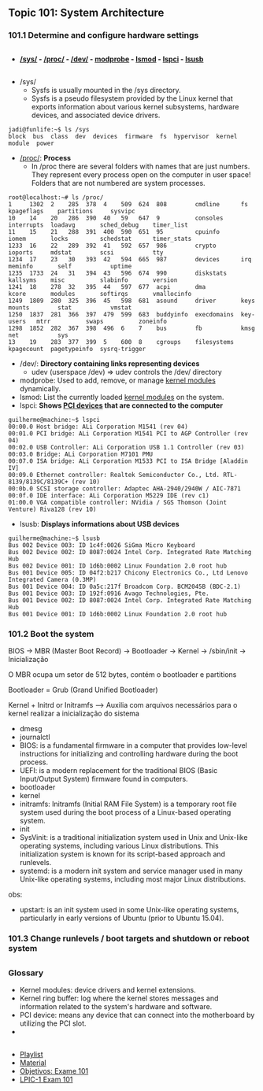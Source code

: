 ## Topic 101: System Architecture
### 101.1 Determine and configure hardware settings

##
- **[/sys/](https://github.com/guilhermemoraes1/commands//main/lpic.md#sys) - [/proc/](https://github.com/guilhermemoraes1/commands/main/lpic.md#proc) - [/dev/](https://github.com/guilhermemoraes1/commands/main/lpic.md#dev) - [modprobe](https://github.com/guilhermemoraes1/commands/main/lpic.md#modprobe) - [lsmod](https://github.com/guilhermemoraes1/commands/main/lpic.md#lsmod) - [lspci](https://github.com/guilhermemoraes1/commands/main/lpic.md#lspci) - [lsusb](https://github.com/guilhermemoraes1/commands/main/lpic.md#lsusb)**
##

- <a name="sys"></a>/sys/
  - Sysfs is usually mounted in the /sys directory.
  - Sysfs is a pseudo filesystem provided by the Linux kernel that exports information about various kernel subsystems, hardware devices, and associated device drivers.
``` console
jadi@funlife:~$ ls /sys
block  bus  class  dev  devices  firmware  fs  hypervisor  kernel  module  power
```
- <a name="proc"></a>[/proc/](https://github.com/guilhermemoraes1/commands/blob/main/fhs.md#proc): **Process**
  - In /proc there are several folders with names that are just numbers. They represent every process open on the computer in user space! Folders that are not numbered are system processes.
``` console
root@localhost:~# ls /proc/
1     1302  2    285  378  4    509  624  808        cmdline      fs          kpageflags    partitions     sysvipc
10    14    20   286  390  40   59   647  9          consoles     interrupts  loadavg       sched_debug    timer_list
11    15    21   288  391  400  590  651  95         cpuinfo      iomem       locks         schedstat      timer_stats
1233  16    22   289  392  41   592  657  986        crypto       ioports     mdstat        scsi           tty
1234  17    23   30   393  42   594  665  987        devices      irq         meminfo       self           uptime
1235  1733  24   31   394  43   596  674  990        diskstats    kallsyms    misc          slabinfo       version
1241  18    278  32   395  44   597  677  acpi       dma          kcore       modules       softirqs       vmallocinfo
1249  1809  280  325  396  45   598  681  asound     driver       keys        mounts        stat           vmstat
1250  1837  281  366  397  479  599  683  buddyinfo  execdomains  key-users   mtrr          swaps          zoneinfo
1298  1852  282  367  398  496  6    7    bus        fb           kmsg        net           sys
13    19    283  377  399  5    600  8    cgroups    filesystems  kpagecount  pagetypeinfo  sysrq-trigger
```
- <a name="dev"></a>/dev/: **Directory containing links representing devices**
  - udev (userspace /dev) => udev controls the /dev/ directory
- <a name="modprobe"></a>modprobe: Used to add, remove, or manage [kernel modules](https://github.com/guilhermemoraes1/commands/blob/main/lpic.md#kernel-modules) dynamically.
- <a name="lsmod"></a>lsmod: List the currently loaded [kernel modules](https://github.com/guilhermemoraes1/commands/blob/main/lpic.md#kernel-modules) on the system.
- <a name="lspci"></a>lspci: **Shows [PCI devices](#pci) that are connected to the computer**
``` console
guilherme@machine:~$ lspci
00:00.0 Host bridge: ALi Corporation M1541 (rev 04)
00:01.0 PCI bridge: ALi Corporation M1541 PCI to AGP Controller (rev 04)
00:02.0 USB Controller: ALi Corporation USB 1.1 Controller (rev 03)
00:03.0 Bridge: ALi Corporation M7101 PMU
00:07.0 ISA bridge: ALi Corporation M1533 PCI to ISA Bridge [Aladdin IV] 
00:09.0 Ethernet controller: Realtek Semiconductor Co., Ltd. RTL-8139/8139C/8139C+ (rev 10)
00:0b.0 SCSI storage controller: Adaptec AHA-2940/2940W / AIC-7871
00:0f.0 IDE interface: ALi Corporation M5229 IDE (rev c1)
01:00.0 VGA compatible controller: NVidia / SGS Thomson (Joint Venture) Riva128 (rev 10)
```
- <a name="lsusb"></a>lsusb: **Displays informations about USB devices**
``` console
guilherme@machine:~$ lsusb
Bus 002 Device 003: ID 1c4f:0026 SiGma Micro Keyboard
Bus 002 Device 002: ID 8087:0024 Intel Corp. Integrated Rate Matching Hub
Bus 002 Device 001: ID 1d6b:0002 Linux Foundation 2.0 root hub
Bus 001 Device 005: ID 04f2:b217 Chicony Electronics Co., Ltd Lenovo Integrated Camera (0.3MP)
Bus 001 Device 004: ID 0a5c:217f Broadcom Corp. BCM2045B (BDC-2.1)
Bus 001 Device 003: ID 192f:0916 Avago Technologies, Pte.
Bus 001 Device 002: ID 8087:0024 Intel Corp. Integrated Rate Matching Hub
Bus 001 Device 001: ID 1d6b:0002 Linux Foundation 2.0 root hub
```

### 101.2 Boot the system

BIOS -> MBR (Master Boot Record) -> Bootloader -> Kernel -> /sbin/init -> Inicialização 

O MBR ocupa um setor de 512 bytes, contém o bootloader e partitions

Bootloader = Grub (Grand Unified Bootloader)

Kernel + Initrd or Initramfs --> Auxilia com arquivos necessários para o kernel realizar a inicialização do sistema

- dmesg
- journalctl
- BIOS: is a fundamental firmware in a computer that provides low-level instructions for initializing and controlling hardware during the boot process.
- UEFI: is a modern replacement for the traditional BIOS (Basic Input/Output System) firmware found in computers.
- bootloader
- kernel
- initramfs: Initramfs (Initial RAM File System) is a temporary root file system used during the boot process of a Linux-based operating system.
- init
- SysVinit: is a traditional initialization system used in Unix and Unix-like operating systems, including various Linux distributions. This initialization system is known for its script-based approach and runlevels.
- systemd: is a modern init system and service manager used in many Unix-like operating systems, including most major Linux distributions.

obs: 
- upstart: is an init system used in some Unix-like operating systems, particularly in early versions of Ubuntu (prior to Ubuntu 15.04).


### 101.3 Change runlevels / boot targets and shutdown or reboot system

##

### Glossary

- <a name="kernel-modules"></a> Kernel modules: device drivers and kernel extensions.
- <a name="kernel-ring-buffer"></a> Kernel ring buffer: log where the kernel stores messages and information related to the system's hardware and software.
- <a name="pci"></a> PCI device: means any device that can connect into the motherboard by utilizing the PCI slot.
- 

##

- [Playlist](https://www.youtube.com/playlist?list=PLFOYXCPEqdNUU55Xvgst8wGTWnz_sd-cj)
- [Material](https://github.com/guilhermemoraes1/all-courses/blob/main/huawei/cloud-computing/course.md)
- [Objetivos: Exame 101](https://wiki.lpi.org/wiki/LPIC-1_Objectives_V5.0(PT-BR)#Objetivos:_Exame_101)
- [LPIC-1 Exam 101](https://www.lpi.org/our-certifications/exam-101-objectives/)
